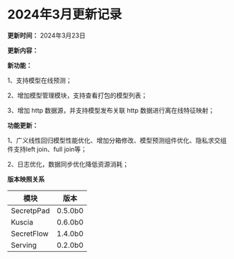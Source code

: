 # 2024年3月更新记录

**更新时间：** 2024年3月23日

**更新内容：**

**新功能：**

1、支持模型在线预测；

2、增加模型管理模块，支持查看打包的模型列表；

3、增加 http 数据源，并支持模型发布关联 http 数据进行离在线特征映射；

**功能更新：**

1、广义线性回归模型性能优化、增加分箱修改、模型预测组件优化、隐私求交组件支持left join、full join等；

2、日志优化，数据同步优化降低资源消耗；

**版本映照关系**

| **模块**     | **版本**  |
|------------|---------|
| SecretpPad | 0.5.0b0 |
| Kuscia     | 0.6.0b0 |
| SecretFlow | 1.4.0b0 |
| Serving    | 0.2.0b0 |